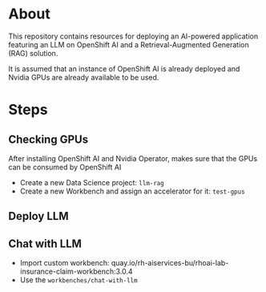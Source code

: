 # About
This repository contains resources for deploying an AI-powered application featuring an LLM on OpenShift AI and a Retrieval-Augmented Generation (RAG) solution.

It is assumed that an instance of OpenShift AI is already deployed and Nvidia GPUs are already available to be used.

# Steps

## Checking GPUs

After installing OpenShift AI and Nvidia Operator, makes sure that the GPUs can be consumed by OpenShift AI

* Create a new Data Science project: `llm-rag`
* Create a new Workbench and assign an accelerator for it: `test-gpus`


## Deploy LLM

## Chat with LLM

* Import custom workbench: quay.io/rh-aiservices-bu/rhoai-lab-insurance-claim-workbench:3.0.4 
* Use the `workbenches/chat-with-llm`


